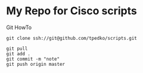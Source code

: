 # My Repo for Cisco scripts

Git HowTo

```
git clone ssh://git@github.com/tpedko/scripts.git

git pull
git add .
git commit -m "note"
git push origin master

```
